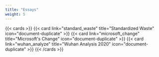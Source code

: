 ```yaml
---
title: "Essays"
weight: 5
---
```


{{< cards >}}
{{< card link="standard_waste" title="Standardized Waste" icon="document-duplicate" >}}
{{< card link="microsoft_change" title="Microsoft's Change" icon="document-duplicate" >}}
{{< card link="wuhan_analyze" title="Wuhan Analysis 2020" icon="document-duplicate" >}}
{{< /cards >}}
